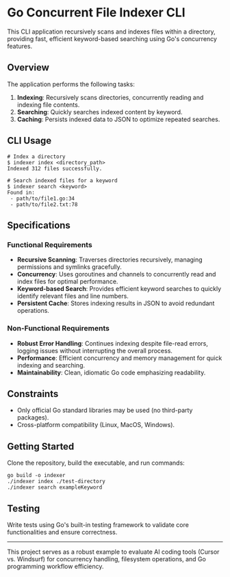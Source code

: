 # Go Concurrent File Indexer CLI

This CLI application recursively scans and indexes files within a directory, providing fast, efficient keyword-based searching using Go's concurrency features.

## Overview

The application performs the following tasks:

1. **Indexing**: Recursively scans directories, concurrently reading and indexing file contents.
2. **Searching**: Quickly searches indexed content by keyword.
3. **Caching**: Persists indexed data to JSON to optimize repeated searches.

## CLI Usage

```shell
# Index a directory
$ indexer index <directory_path>
Indexed 312 files successfully.

# Search indexed files for a keyword
$ indexer search <keyword>
Found in:
 - path/to/file1.go:34
 - path/to/file2.txt:78
```

## Specifications

### Functional Requirements

- **Recursive Scanning**: Traverses directories recursively, managing permissions and symlinks gracefully.
- **Concurrency**: Uses goroutines and channels to concurrently read and index files for optimal performance.
- **Keyword-based Search**: Provides efficient keyword searches to quickly identify relevant files and line numbers.
- **Persistent Cache**: Stores indexing results in JSON to avoid redundant operations.

### Non-Functional Requirements

- **Robust Error Handling**: Continues indexing despite file-read errors, logging issues without interrupting the overall process.
- **Performance**: Efficient concurrency and memory management for quick indexing and searching.
- **Maintainability**: Clean, idiomatic Go code emphasizing readability.

## Constraints

- Only official Go standard libraries may be used (no third-party packages).
- Cross-platform compatibility (Linux, MacOS, Windows).

## Getting Started

Clone the repository, build the executable, and run commands:

```shell
go build -o indexer
./indexer index ./test-directory
./indexer search exampleKeyword
```

## Testing

Write tests using Go's built-in testing framework to validate core functionalities and ensure correctness.

---

This project serves as a robust example to evaluate AI coding tools (Cursor vs. Windsurf) for concurrency handling, filesystem operations, and Go programming workflow efficiency.

